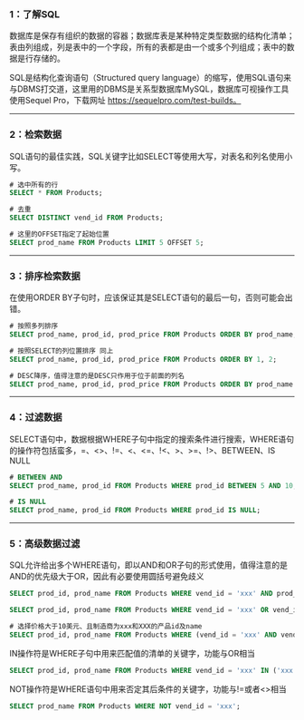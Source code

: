### 1：了解SQL

数据库是保存有组织的数据的容器；数据库表是某种特定类型数据的结构化清单；表由列组成，列是表中的一个字段，所有的表都是由一个或多个列组成；表中的数据是行存储的。

SQL是结构化查询语句（Structured query language）的缩写，使用SQL语句来与DBMS打交道，这里用的DBMS是关系型数据库MySQL，数据库可视操作工具使用Sequel Pro，下载网址 https://sequelpro.com/test-builds。

--- 

### 2：检索数据

SQL语句的最佳实践，SQL关键字比如SELECT等使用大写，对表名和列名使用小写。

```sql
# 选中所有的行
SELECT * FROM Products;

# 去重
SELECT DISTINCT vend_id FROM Products;

# 这里的OFFSET指定了起始位置
SELECT prod_name FROM Products LIMIT 5 OFFSET 5; 
```

---

### 3：排序检索数据

在使用ORDER BY子句时，应该保证其是SELECT语句的最后一句，否则可能会出错。

```sql
# 按照多列排序
SELECT prod_name, prod_id, prod_price FROM Products ORDER BY prod_name, prod_id;

# 按照SELECT的列位置排序 同上
SELECT prod_name, prod_id, prod_price FROM Products ORDER BY 1, 2; 

# DESC降序，值得注意的是DESC只作用于位于前面的列名
SELECT prod_name, prod_id, prod_price FROM Products ORDER BY prod_name DESC, prod_id; 
```

--- 

### 4：过滤数据

SELECT语句中，数据根据WHERE子句中指定的搜索条件进行搜索，WHERE语句的操作符包括蛮多，=、<>、!=、<、<=、!<、>、>=、!>、BETWEEN、IS NULL

```sql
# BETWEEN AND
SELECT prod_name, prod_id FROM Products WHERE prod_id BETWEEN 5 AND 10;

# IS NULL
SELECT prod_name, prod_id FROM Products WHERE prod_id IS NULL;
```

--- 

### 5：高级数据过滤

SQL允许给出多个WHERE语句，即以AND和OR子句的形式使用，值得注意的是AND的优先级大于OR，因此有必要使用圆括号避免歧义

```sql
SELECT prod_id, prod_name FROM Products WHERE vend_id = 'xxx' AND prod_price <= 4;

SELECT prod_id, prod_name FROM Products WHERE vend_id = 'xxx' OR vend_id = 'XXX';

# 选择价格大于10美元、且制造商为xxx和XXX的产品id及name
SELECT prod_id, prod_name FROM Products WHERE (vend_id = 'xxx' AND vend_id = 'XXX') OR prod_price > 10;
```

IN操作符是WHERE子句中用来匹配值的清单的关键字，功能与OR相当

```sql
SELECT prod_id, prod_name FROM Products WHERE vend_id = 'xxx' IN ('xxx', 'XXX');
```

NOT操作符是WHERE语句中用来否定其后条件的关键字，功能与!=或者<>相当

```sql
SELECT prod_name FROM Products WHERE NOT vend_id = 'xxx';
```

